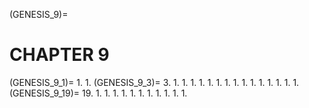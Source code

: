 (GENESIS_9)=
# CHAPTER 9

(GENESIS_9_1)=
1.
1.
(GENESIS_9_3)=
3.
1.
1.
1.
1.
1.
1.
1.
1.
1.
1.
1.
1.
1.
1.
1.
(GENESIS_9_19)=
19.
1.
1.
1.
1.
1.
1.
1.
1.
1.
1.
1.